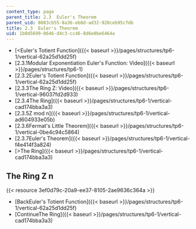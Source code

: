 ```yaml
---
content_type: page
parent_title: 2.3  Euler's Theorem
parent_uid: 8083cb55-8a36-eb8d-ad32-920ceb95cfdb
title: 2.3  Euler's Theorem
uid: 1b0d5699-0646-d4c3-cc46-8d6e0be6464a
---
```


*   [<Euler's Totient Function]({{< baseurl >}}/pages/structures/tp6-1/vertical-62a25d1dd25f)
*   [2.3.1Modular Exponentiation Euler's Function: Video]({{< baseurl >}}/pages/structures/tp6-1)
*   [2.3.2Euler's Totient Function]({{< baseurl >}}/pages/structures/tp6-1/vertical-62a25d1dd25f)
*   [2.3.3The Ring Z: Video]({{< baseurl >}}/pages/structures/tp6-1/vertical-96037fd2d933)
*   [2.3.4The Ring]({{< baseurl >}}/pages/structures/tp6-1/vertical-cad174bba3a3)
*   [2.3.5Z mod n]({{< baseurl >}}/pages/structures/tp6-1/vertical-ad604933e05b)
*   [2.3.6Fermat's Little Theorem]({{< baseurl >}}/pages/structures/tp6-1/vertical-0be4c94c5864)
*   [2.3.7Euler's Theorem]({{< baseurl >}}/pages/structures/tp6-1/vertical-f4e414f3a824)
*   [\>The Ring]({{< baseurl >}}/pages/structures/tp6-1/vertical-cad174bba3a3)

The Ring Z n
------------

{{< resource 3ef0d79c-20a9-ee37-8105-2ae9636c364a >}}

*   [BackEuler's Totient Function]({{< baseurl >}}/pages/structures/tp6-1/vertical-62a25d1dd25f)
*   [ContinueThe Ring]({{< baseurl >}}/pages/structures/tp6-1/vertical-cad174bba3a3)
